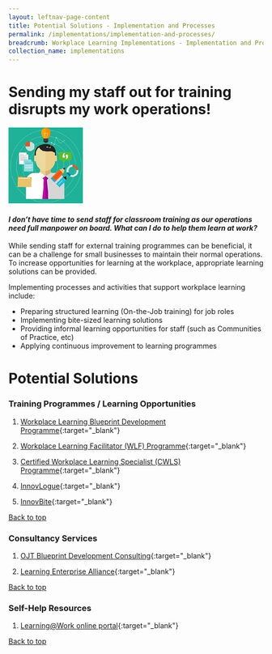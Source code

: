 ```yaml
---
layout: leftnav-page-content
title: Potential Solutions - Implementation and Processes
permalink: /implementations/implementation-and-processes/
breadcrumb: Workplace Learning Implementations - Implementation and Processes
collection_name: implementations
---
```




# **Sending my staff out for training disrupts my work operations!**

<div class="col is-half-desktop is-half-tablet">
			<a href="/implementations/training-needs-analysis"><img src="/images/tna.jpg" alt="tna"></a>
		</div>
		
#### *I don’t have time to send staff for classroom training as our operations need full manpower on board. What can I do to help them learn at work?* 

While sending staff for external training programmes can be beneficial, it can be a challenge for small businesses to maintain their normal operations. To increase opportunities for learning at the workplace, appropriate learning solutions can be provided.

Implementing processes and activities that support workplace learning include:

- Preparing structured learning (On-the-Job training) for job roles 
- Implementing bite-sized learning solutions
- Providing informal learning opportunities for staff (such as Communities of Practice, etc)
- Applying continuous improvement to learning programmes



# **Potential Solutions**

### Training Programmes / Learning Opportunities
1. [Workplace Learning Blueprint Development Programme](https://www.nyp.edu.sg/lifelong-learning/national-centre-of-excellence-for-workplace-learning-nace/courses-training.html){:target="_blank"}

2. [Workplace Learning Facilitator (WLF) Programme](https://www.ial.edu.sg/learn-at-ial/ial-programmes/certificate/workplace-trainer-programme.html){:target="_blank"}

3. [Certified Workplace Learning Specialist (CWLS) Programme](https://www.ial.edu.sg/learn-at-ial/ial-programmes/certificate/certified-workplace-learning-specialist-cwls.html){:target="_blank"}

4. [InnovLogue](https://www.ial.edu.sg/start-learning-innovation/in-lab/innovation-activities.html){:target="_blank"}

5. [InnovBite](https://www.ial.edu.sg/start-learning-innovation/in-lab/innovation-activities.html){:target="_blank"}


[Back to top](#top)



### Consultancy Services
1. [OJT Blueprint Development Consulting](https://www.nyp.edu.sg/lifelong-learning/national-centre-of-excellence-for-workplace-learning-nace/services.html){:target="_blank"}

2. [Learning Enterprise Alliance](https://www.ial.edu.sg/start-enterprise-transformation/learning-enterprise-alliance.html){:target="_blank"}


[Back to top](#top)



### Self-Help Resources
1. [Learning@Work online portal](https://learningatwork.ial.edu.sg/){:target="_blank"}


[Back to top](#top)
